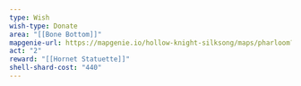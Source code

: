 ```yaml
---
type: Wish
wish-type: Donate
area: "[[Bone Bottom]]"
mapgenie-url: https://mapgenie.io/hollow-knight-silksong/maps/pharloom?locationIds=478839
act: "2"
reward: "[[Hornet Statuette]]"
shell-shard-cost: "440"
---
```

